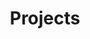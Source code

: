 ---
layout: page
title: Projects
nav: false
dropdown: true
children: 
    - title: Project 8
      permalink: /project_8/
    - title: divider
    - title: CUORE
      permalink: /cuore/
    - title: divider
    - title: CUPID
      permalink: /cupid/
    - title: divider
    - title: PROSPECT
      permalink: /prospect/
---